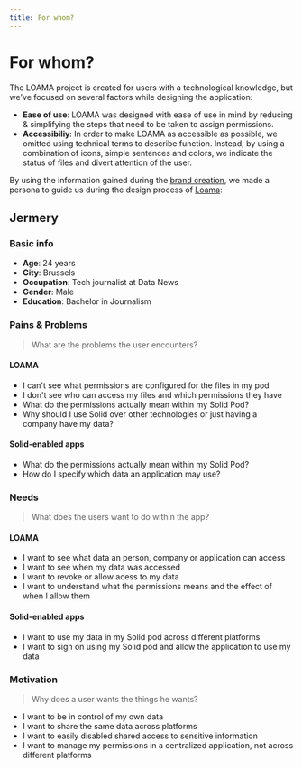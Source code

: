 ```yaml
---
title: For whom?
---
```

# For whom?

The LOAMA project is created for users with a technological knowledge, but we've focused on several factors while designing the application:
- **Ease of use**: LOAMA was designed with ease of use in mind by reducing & simplifying the steps that need to be taken to assign permissions. 
- **Accessibiliy**: In order to make LOAMA as accessible as possible, we omitted using technical terms to describe function. Instead, by using a combination of icons, simple sentences and colors, we indicate the status of files and divert attention of the user.

By using the information gained during the [brand creation](/project/brand.md), we made a persona to guide us during the design process of [Loama](/loama/index.md):

## Jermery

### Basic info
- **Age**: 24 years
- **City**: Brussels
- **Occupation**: Tech journalist at Data News
- **Gender**: Male
- **Education**: Bachelor in Journalism

### Pains & Problems
> What are the problems the user encounters?
#### LOAMA
- I can't see what permissions are configured for the files in my pod
- I don't see who can access my files and which permissions they have
- What do the permissions actually mean within my Solid Pod?
- Why should I use Solid over other technologies or just having a company have my data?

#### Solid-enabled apps
- What do the permissions actually mean within my Solid Pod?
- How do I specify which data an application may use?

### Needs
> What does the users want to do within the app?
#### LOAMA
- I want to see what data an person, company or application can access
- I want to see when my data was accessed
- I want to revoke or allow acess to my data
- I want to understand what the permissions means and the effect of when I allow them

#### Solid-enabled apps
- I want to use my data in my Solid pod across different platforms
- I want to sign on using my Solid pod and allow the application to use my data

### Motivation
> Why does a user wants the things he wants?

- I want to be in control of my own data
- I want to share the same data across platforms
- I want to easily disabled shared access to sensitive information
- I want to manage my permissions in a centralized application, not across different platforms